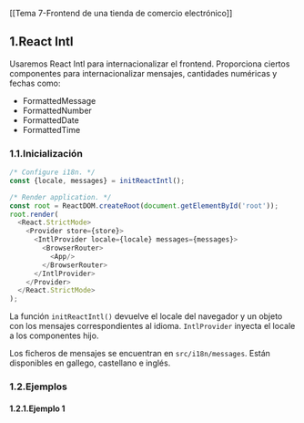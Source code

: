 [[Tema 7-Frontend de una tienda de comercio electrónico]]

## 1.React Intl
Usaremos React Intl para internacionalizar el frontend. Proporciona ciertos componentes para internacionalizar mensajes, cantidades numéricas y fechas como:
+ FormattedMessage
+ FormattedNumber
+ FormattedDate
+ FormattedTime

### 1.1.Inicialización

```javascript
/* Configure i18n. */  
const {locale, messages} = initReactIntl();

/* Render application. */
const root = ReactDOM.createRoot(document.getElementById('root'));
root.render(
  <React.StrictMode>
    <Provider store={store}>
      <IntlProvider locale={locale} messages={messages}>
        <BrowserRouter>
          <App/>
        </BrowserRouter>
      </IntlProvider>
    </Provider>
  </React.StrictMode>
);
```

La función `initReactIntl()` devuelve el locale del navegador y un objeto con los mensajes correspondientes al idioma. `IntlProvider` inyecta el locale a los componentes hijo.

Los ficheros de mensajes se encuentran en `src/i18n/messages`. Están disponibles en gallego, castellano e inglés.

### 1.2.Ejemplos
#### 1.2.1.Ejemplo 1

